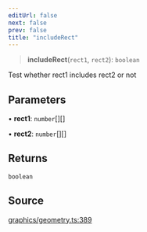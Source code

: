 ```yaml
---
editUrl: false
next: false
prev: false
title: "includeRect"
---
```


> **includeRect**(`rect1`, `rect2`): `boolean`

Test whether rect1 includes rect2 or not

## Parameters

• **rect1**: `number`[][]

• **rect2**: `number`[][]

## Returns

`boolean`

## Source

[graphics/geometry.ts:389](https://github.com/dgmjs/dgmjs/blob/main/packages/core/src/graphics/geometry.ts#L389)
